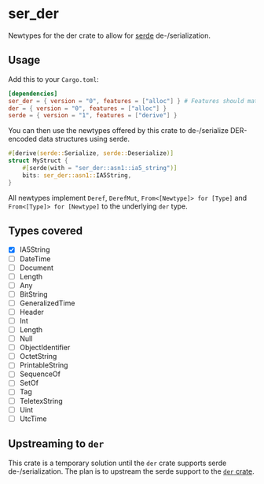 # ser_der

Newtypes for the der crate to allow for [serde](https://serde.rs) de-/serialization.

## Usage

Add this to your `Cargo.toml`:

```toml
[dependencies]
ser_der = { version = "0", features = ["alloc"] } # Features should match the ones of the der crate
der = { version = "0", features = ["alloc"] } 
serde = { version = "1", features = ["derive"] }
```

You can then use the newtypes offered by this crate to de-/serialize DER-encoded data structures using serde.

```rust
#[derive(serde::Serialize, serde::Deserialize)]
struct MyStruct {
    #[serde(with = "ser_der::asn1::ia5_string")]
    bits: ser_der::asn1::IA5String,
}
```

All newtypes implement `Deref`, `DerefMut`, `From<[Newtype]> for [Type]` and `From<[Type]> for [Newtype]` to the underlying `der` type.

## Types covered

- [x] IA5String
- [ ] DateTime
- [ ] Document
- [ ] Length
- [ ] Any
- [ ] BitString
- [ ] GeneralizedTime
- [ ] Header
- [ ] Int
- [ ] Length
- [ ] Null
- [ ] ObjectIdentifier
- [ ] OctetString
- [ ] PrintableString
- [ ] SequenceOf
- [ ] SetOf
- [ ] Tag
- [ ] TeletexString
- [ ] Uint
- [ ] UtcTime

## Upstreaming to `der`

This crate is a temporary solution until the `der` crate supports serde de-/serialization. The plan is to upstream the serde support to the [`der` crate](https://github.com/RustCrypto/formats/tree/master/der).